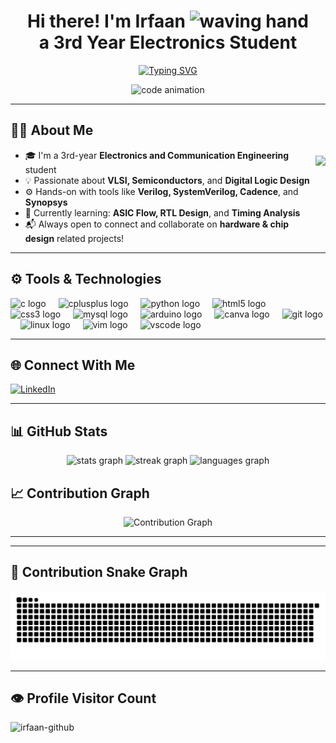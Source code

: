 <h1 align="center">
  Hi there! I'm Irfaan <img src="https://raw.githubusercontent.com/nixin72/nixin72/master/wave.gif" alt="waving hand" width="40"/>
  <br> a 3rd Year Electronics Student
</h1>


<p align="center">
  <a href="https://git.io/typing-svg">
    <img src="https://readme-typing-svg.demolab.com?font=Fira+Code&size=24&pause=1000&color=00F7EF&center=true&vCenter=true&random=false&width=500&lines=Electronics+Engineer;VLSI+Design+Enthusiast;Curious+Learner+%26+Tech+Explorer" alt="Typing SVG" />
  </a>
</p>

<p align="center">
  <img src="https://media.giphy.com/media/qgQUggAC3Pfv687qPC/giphy.gif" width="600" alt="code animation" />
</p>



---
<h2>🧑‍💻 About Me</h2>

<!-- GIF floated right and slightly lower -->
<img src="https://media.giphy.com/media/u2hkFDdhXkX1C/giphy-downsized-large.gif" 
     align="right" height="150" style="margin-top:10px;" />
<ul>
  <li>🎓 I'm a 3rd-year <b>Electronics and Communication Engineering</b> student</li>
  <li>💡 Passionate about <b>VLSI, Semiconductors</b>, and <b>Digital Logic Design</b></li>
  <li>⚙️ Hands-on with tools like <b>Verilog, SystemVerilog, Cadence</b>, and <b>Synopsys</b></li>
  <li>🌱 Currently learning: <b>ASIC Flow, RTL Design</b>, and <b>Timing Analysis</b></li>
  <li>📬 Always open to connect and collaborate on <b>hardware & chip design</b> related projects!</li>
</ul>

---


## ⚙️ Tools & Technologies  

<div align="left">
  <img src="https://cdn.jsdelivr.net/gh/devicons/devicon/icons/c/c-original.svg" height="30" alt="c logo"  />
  <img width="12" />
  <img src="https://cdn.jsdelivr.net/gh/devicons/devicon/icons/cplusplus/cplusplus-original.svg" height="30" alt="cplusplus logo"  />
  <img width="12" />
  <img src="https://cdn.jsdelivr.net/gh/devicons/devicon/icons/python/python-original.svg" height="30" alt="python logo"  />
  <img width="12" />
  <img src="https://cdn.jsdelivr.net/gh/devicons/devicon/icons/html5/html5-original.svg" height="30" alt="html5 logo"  />
  <img width="12" />
  <img src="https://cdn.jsdelivr.net/gh/devicons/devicon/icons/css3/css3-original.svg" height="30" alt="css3 logo"  />
  <img width="12" />
  <img src="https://cdn.jsdelivr.net/gh/devicons/devicon/icons/mysql/mysql-original.svg" height="30" alt="mysql logo"  />
  <img width="12" />
  <img src="https://cdn.jsdelivr.net/gh/devicons/devicon/icons/arduino/arduino-original.svg" height="30" alt="arduino logo"  />
  <img width="12" />
  <img src="https://cdn.jsdelivr.net/gh/devicons/devicon/icons/canva/canva-original.svg" height="30" alt="canva logo"  />
  <img width="12" />
  <img src="https://cdn.jsdelivr.net/gh/devicons/devicon/icons/git/git-original.svg" height="30" alt="git logo"  />
  <img width="12" />
  <img src="https://cdn.jsdelivr.net/gh/devicons/devicon/icons/linux/linux-original.svg" height="30" alt="linux logo"  />
  <img width="12" />
  <img src="https://cdn.jsdelivr.net/gh/devicons/devicon/icons/vim/vim-original.svg" height="30" alt="vim logo"  />
  <img width="12" />
  <img src="https://cdn.jsdelivr.net/gh/devicons/devicon/icons/vscode/vscode-original.svg" height="30" alt="vscode logo"  />
</div>

---




## 🌐 Connect With Me

<p align="left">
  <a href="https://www.linkedin.com/in/mohammed-irfaan-s-328182279/" target="_blank">
    <img src="https://raw.githubusercontent.com/rahuldkjain/github-profile-readme-generator/master/src/images/icons/Social/linked-in-alt.svg" height="30" width="40" alt="LinkedIn" />
  </a>
</p>

---



## 📊 GitHub Stats  

<div align="center">
  <img src="https://github-readme-stats.vercel.app/api?username=Irfaan1S&hide_title=false&hide_rank=false&show_icons=true&include_all_commits=true&count_private=true&disable_animations=false&theme=dracula&locale=en&hide_border=false" height="150" alt="stats graph"  />
  <img src="https://streak-stats.demolab.com?user=Irfaan1S&locale=en&mode=daily&theme=dracula&hide_border=false&border_radius=5" height="150" alt="streak graph"  />
  <img src="https://github-readme-stats.vercel.app/api/top-langs?username=Irfaan1S&locale=en&hide_title=false&layout=compact&card_width=320&langs_count=5&theme=dracula&hide_border=false" height="150" alt="languages graph"  />
</div>


## 📈 Contribution Graph

<p align="center">
  <img src="https://github-readme-activity-graph.vercel.app/graph?username=Irfaan1S&theme=tokyo-night" alt="Contribution Graph" />
</p>

---

---

## 🐍 Contribution Snake Graph

<p align="center">
  <img src="https://github.com/Irfaan1S/Irfaan1S/blob/output/snake.svg" alt="Snake animation" />
</p>

---

## 👁️ Profile Visitor Count

<p align="left">
  <img src="https://komarev.com/ghpvc/?username=Irfaan1S&label=Profile%20views&color=0e75b6&style=flat" alt="irfaan-github" />
</p>
